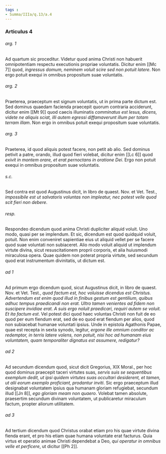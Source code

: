 ```yaml
---
tags : 
- Summa/IIIa/q.13/a.4
---
```


### Articulus 4

###### arg. 1
Ad quartum sic proceditur. Videtur quod anima Christi non habuerit omnipotentiam respectu executionis propriae voluntatis. Dicitur enim [[Mc 7]] quod, *ingressus domum, neminem voluit scire sed non potuit latere*. Non ergo potuit exequi in omnibus propositum suae voluntatis.

###### arg. 2
Praeterea, praeceptum est signum voluntatis, ut in prima parte dictum est. Sed dominus quaedam facienda praecepit quorum contraria acciderunt, dicitur enim [[Mt 9]] quod caecis illuminatis *comminatus est Iesus, dicens, videte ne aliquis sciat, illi autem egressi diffamaverunt illum per totam terram illam*. Non ergo in omnibus potuit exequi propositum suae voluntatis.

###### arg. 3
Praeterea, id quod aliquis potest facere, non petit ab alio. Sed dominus petivit a patre, orando, illud quod fieri volebat, dicitur enim [[Lc 6]] quod *exivit in montem orare, et erat pernoctans in oratione Dei*. Ergo non potuit exequi in omnibus propositum suae voluntatis.

###### s.c.
Sed contra est quod Augustinus dicit, in libro de quaest. Nov. et Vet. Test., *impossibile est ut salvatoris voluntas non impleatur, nec potest velle quod scit fieri non debere*.

###### resp.
Respondeo dicendum quod anima Christi dupliciter aliquid voluit. Uno modo, quasi per se implendum. Et sic, dicendum est quod quidquid voluit, potuit. Non enim conveniret sapientiae eius ut aliquid vellet per se facere quod suae voluntati non subiaceret. Alio modo voluit aliquid ut implendum virtute divina, sicut resuscitationem proprii corporis, et alia huiusmodi miraculosa opera. Quae quidem non poterat propria virtute, sed secundum quod erat instrumentum divinitatis, ut dictum est.

###### ad 1
Ad primum ergo dicendum quod, sicut Augustinus dicit, in libro de quaest. Nov. et Vet. Test., *quod factum est, hoc voluisse dicendus est Christus. Advertendum est enim quod illud in finibus gestum est gentilium, quibus adhuc tempus praedicandi non erat. Ultro tamen venientes ad fidem non suscipere invidiae erat. A suis ergo noluit praedicari, requiri autem se voluit. Et ita factum est*. Vel potest dici quod haec voluntas Christi non fuit de eo quod per eum fiendum erat, sed de eo quod erat fiendum per alios, quod non subiacebat humanae voluntati ipsius. Unde in epistola Agathonis Papae, quae est recepta in sexta synodo, legitur, *ergone ille omnium conditor ac redemptor, in terris latere volens, non potuit, nisi hoc ad humanam eius voluntatem, quam temporaliter dignatus est assumere, redigatur?*

###### ad 2
Ad secundum dicendum quod, sicut dicit Gregorius, XIX Moral., per hoc quod dominus praecepit taceri virtutes suas, *servis suis se sequentibus exemplum dedit, ut ipsi quidem virtutes suas occultari desiderent, et tamen, ut alii eorum exemplo proficiant, prodantur inviti*. Sic ergo praeceptum illud designabat voluntatem ipsius qua humanam gloriam refugiebat, secundum illud [[Jn 8]], *ego gloriam meam non quaero*. Volebat tamen absolute, praesertim secundum divinam voluntatem, ut publicaretur miraculum factum, propter aliorum utilitatem.

###### ad 3
Ad tertium dicendum quod Christus orabat etiam pro his quae virtute divina fienda erant, et pro his etiam quae humana voluntate erat facturus. Quia virtus et operatio animae Christi dependebat a Deo, *qui operatur in omnibus velle et perficere*, ut dicitur [[Ph 2]].

